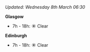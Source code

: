 *Updated: Wednesday 8th March 06:30*

**Glasgow**

* 7h - 18h: :sunny: Clear

**Edinburgh**

* 7h - 18h: :sunny: Clear

